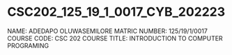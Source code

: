 # CSC202_125_19_1_0017_CYB_202223

NAME: ADEDAPO OLUWASEMILORE
MATRIC NUMBER: 125/19/1/0017
COURSE CODE: CSC 202
COURSE TITLE: INTRODUCTION TO COMPUTER PROGRAMING 
